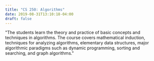 ```yaml
---
title: "CS 250: Algorithms"
date: 2019-08-31T13:10:18-04:00
draft: false
---
```

"The students learn the theory and practice of basic concepts and techniques in algorithms. The course covers mathematical induction, techniques for analyzing algorithms, elementary data structures, major algorithmic paradigms such as dynamic programming, sorting and searching, and graph algorithms."
<!--more-->
